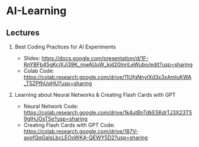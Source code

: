 # AI-Learning

## Lectures

1. Best Coding Practices for AI Experiments
   - Slides: https://docs.google.com/presentation/d/1F-RnYBFb45gKcjXJi39K_mwAUuW_kjd20InriLeWubo/edit?usp=sharing
   - Colab Code: https://colab.research.google.com/drive/11UfgNnyIXd3x3xAmluKWA_T5ZPfhUqHU?usp=sharing

2. Learning about Neural Networks & Creating Flash Cards with GPT

   - Neural Network Code: https://colab.research.google.com/drive/1k4utBnTdkESKdrTJ3X23T59gIHJOsT5e?usp=sharing
   - Creating Flash Cards with GPT Code: https://colab.research.google.com/drive/187V-avofQqGaIsLbcLEOoWKA-QEWY5D2?usp=sharing
